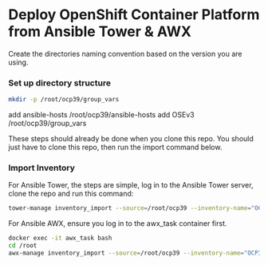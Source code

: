 # Deploy OpenShift Container Platform from Ansible Tower & AWX

Create the directories naming convention based on the version you are using.

### Set up directory structure
```bash
mkdir -p /root/ocp39/group_vars
```
add ansible-hosts /root/ocp39/ansible-hosts
add OSEv3 /root/ocp39/group_vars

These steps should already be done when you clone this repo. 
You should just have to clone this repo, then run the import command below.

### Import Inventory
For Ansible Tower, the steps are simple, log in to the Ansible Tower server, clone the repo and run this command:
```bash
tower-manage inventory_import --source=/root/ocp39 --inventory-name="OCP39" --overwrite --overwrite-vars
```

For Ansible AWX, ensure you log in to the awx_task container first.
```bash
docker exec -it awx_task bash
cd /root
awx-manage inventory_import --source=/root/ocp39 --inventory-name="OCP39" --overwrite --overwrite-vars
```
